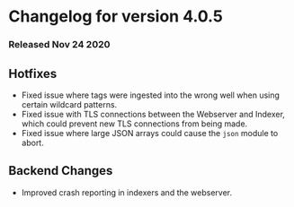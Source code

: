 # Changelog for version 4.0.5

### Released Nov 24 2020

## Hotfixes
* Fixed issue where tags were ingested into the wrong well when using certain wildcard patterns.
* Fixed issue with TLS connections between the Webserver and Indexer, which could prevent new TLS connections from being made.
* Fixed issue where large JSON arrays could cause the `json` module to abort.

## Backend Changes
* Improved crash reporting in indexers and the webserver.

